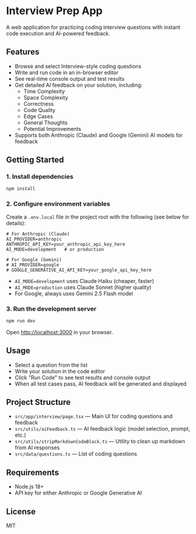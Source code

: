 # Interview Prep App

A web application for practicing coding interview questions with instant code execution and AI-powered feedback.

## Features
- Browse and select Interview-style coding questions
- Write and run code in an in-browser editor
- See real-time console output and test results
- Get detailed AI feedback on your solution, including:
  - Time Complexity
  - Space Complexity
  - Correctness
  - Code Quality
  - Edge Cases
  - General Thoughts
  - Potential Improvements
- Supports both Anthropic (Claude) and Google (Gemini) AI models for feedback

## Getting Started

### 1. Install dependencies
```bash
npm install
```

### 2. Configure environment variables
Create a `.env.local` file in the project root with the following (see below for details):

```
# For Anthropic (Claude)
AI_PROVIDER=anthropic
ANTHROPIC_API_KEY=your_anthropic_api_key_here
AI_MODE=development   # or production

# For Google (Gemini)
# AI_PROVIDER=google
# GOOGLE_GENERATIVE_AI_API_KEY=your_google_api_key_here
```

- `AI_MODE=development` uses Claude Haiku (cheaper, faster)
- `AI_MODE=production` uses Claude Sonnet (higher quality)
- For Google, always uses Gemini 2.5 Flash model

### 3. Run the development server
```bash
npm run dev
```

Open [http://localhost:3000](http://localhost:3000) in your browser.

## Usage
- Select a question from the list
- Write your solution in the code editor
- Click "Run Code" to see test results and console output
- When all test cases pass, AI feedback will be generated and displayed

## Project Structure
- `src/app/interview/page.tsx` — Main UI for coding questions and feedback
- `src/utils/aiFeedback.ts` — AI feedback logic (model selection, prompt, etc.)
- `src/utils/stripMarkdownCodeBlock.ts` — Utility to clean up markdown from AI responses
- `src/data/questions.ts` — List of coding questions

## Requirements
- Node.js 18+
- API key for either Anthropic or Google Generative AI

## License
MIT
